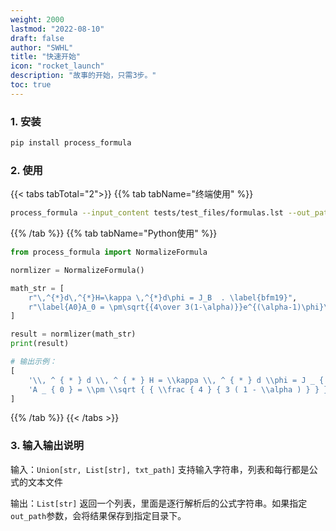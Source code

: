 ```yaml
---
weight: 2000
lastmod: "2022-08-10"
draft: false
author: "SWHL"
title: "快速开始"
icon: "rocket_launch"
description: "故事的开始，只需3步。"
toc: true
---
```



### 1. 安装
```bash {linenos=table}
pip install process_formula
```

### 2. 使用
{{< tabs tabTotal="2">}}
{{% tab tabName="终端使用" %}}

```bash {linenos=table}
process_formula --input_content tests/test_files/formulas.lst --out_path formulas.norm.lst
```

{{% /tab %}}
{{% tab tabName="Python使用" %}}

```python {linenos=table}
from process_formula import NormalizeFormula

normlizer = NormalizeFormula()

math_str = [
    r"\,^{*}d\,^{*}H=\kappa \,^{*}d\phi = J_B  . \label{bfm19}",
    r"\label{A0}A_0 = \pm\sqrt{{4\over 3(1-\alpha)}}e^{(\alpha-1)\phi}\ .",
]

result = normlizer(math_str)
print(result)

# 输出示例：
[
    '\\, ^ { * } d \\, ^ { * } H = \\kappa \\, ^ { * } d \\phi = J _ { B } .',
    'A _ { 0 } = \\pm \\sqrt { { \\frac { 4 } { 3 ( 1 - \\alpha ) } } } e ^ { ( \\alpha - 1 ) \\phi } \\ .'
]
```
{{% /tab %}}
{{< /tabs >}}

### 3. 输入输出说明
输入：`Union[str, List[str], txt_path]` 支持输入字符串，列表和每行都是公式的文本文件

输出：`List[str]` 返回一个列表，里面是逐行解析后的公式字符串。如果指定`out_path`参数，会将结果保存到指定目录下。